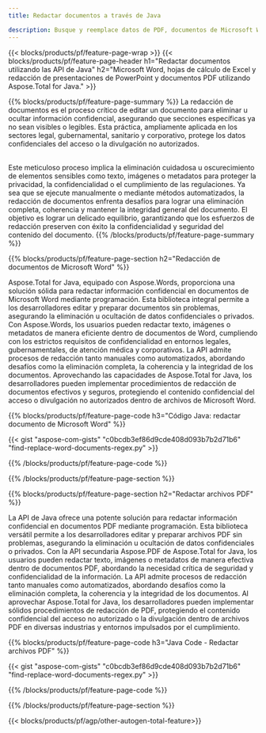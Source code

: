 ```yaml
---
title: Redactar documentos a través de Java 

description: Busque y reemplace datos de PDF, documentos de Microsoft Word, hojas de cálculo de Excel y presentaciones de PowerPoint a través de su aplicación Java.
---
```


{{< blocks/products/pf/feature-page-wrap >}}
{{< blocks/products/pf/feature-page-header h1="Redactar documentos utilizando las API de Java" h2="Microsoft Word, hojas de cálculo de Excel y redacción de presentaciones de PowerPoint y documentos PDF utilizando Aspose.Total for Java." >}}

{{% blocks/products/pf/feature-page-summary %}}
La redacción de documentos es el proceso crítico de editar un documento para eliminar u ocultar información confidencial, asegurando que secciones específicas ya no sean visibles o legibles. Esta práctica, ampliamente aplicada en los sectores legal, gubernamental, sanitario y corporativo, protege los datos confidenciales del acceso o la divulgación no autorizados.<br /><br />

Este meticuloso proceso implica la eliminación cuidadosa u oscurecimiento de elementos sensibles como texto, imágenes o metadatos para proteger la privacidad, la confidencialidad o el cumplimiento de las regulaciones. Ya sea que se ejecute manualmente o mediante métodos automatizados, la redacción de documentos enfrenta desafíos para lograr una eliminación completa, coherencia y mantener la integridad general del documento. El objetivo es lograr un delicado equilibrio, garantizando que los esfuerzos de redacción preserven con éxito la confidencialidad y seguridad del contenido del documento.
{{% /blocks/products/pf/feature-page-summary  %}}

{{% blocks/products/pf/feature-page-section  h2="Redacción de documentos de Microsoft Word" %}}

Aspose.Total for Java, equipado con Aspose.Words, proporciona una solución sólida para redactar información confidencial en documentos de Microsoft Word mediante programación. Esta biblioteca integral permite a los desarrolladores editar y preparar documentos sin problemas, asegurando la eliminación u ocultación de datos confidenciales o privados. Con Aspose.Words, los usuarios pueden redactar texto, imágenes o metadatos de manera eficiente dentro de documentos de Word, cumpliendo con los estrictos requisitos de confidencialidad en entornos legales, gubernamentales, de atención médica y corporativos. La API admite procesos de redacción tanto manuales como automatizados, abordando desafíos como la eliminación completa, la coherencia y la integridad de los documentos. Aprovechando las capacidades de Aspose.Total for Java, los desarrolladores pueden implementar procedimientos de redacción de documentos efectivos y seguros, protegiendo el contenido confidencial del acceso o divulgación no autorizados dentro de archivos de Microsoft Word.

{{% blocks/products/pf/feature-page-code h3="Código Java: redactar documento de Microsoft Word" %}}

{{< gist "aspose-com-gists" "c0bcdb3ef86d9cde408d093b7b2d71b6" "find-replace-word-documents-regex.py" >}}

{{% /blocks/products/pf/feature-page-code  %}}

{{% /blocks/products/pf/feature-page-section %}}

{{% blocks/products/pf/feature-page-section  h2="Redactar archivos PDF" %}}

La API de Java ofrece una potente solución para redactar información confidencial en documentos PDF mediante programación. Esta biblioteca versátil permite a los desarrolladores editar y preparar archivos PDF sin problemas, asegurando la eliminación u ocultación de datos confidenciales o privados. Con la API secundaria Aspose.PDF de Aspose.Total for Java, los usuarios pueden redactar texto, imágenes o metadatos de manera efectiva dentro de documentos PDF, abordando la necesidad crítica de seguridad y confidencialidad de la información. La API admite procesos de redacción tanto manuales como automatizados, abordando desafíos como la eliminación completa, la coherencia y la integridad de los documentos. Al aprovechar Aspose.Total for Java, los desarrolladores pueden implementar sólidos procedimientos de redacción de PDF, protegiendo el contenido confidencial del acceso no autorizado o la divulgación dentro de archivos PDF en diversas industrias y entornos impulsados por el cumplimiento.

{{% blocks/products/pf/feature-page-code h3="Java Code - Redactar archivos PDF" %}}

{{< gist "aspose-com-gists" "c0bcdb3ef86d9cde408d093b7b2d71b6" "find-replace-word-documents-regex.py" >}}

{{% /blocks/products/pf/feature-page-code  %}}

{{% /blocks/products/pf/feature-page-section %}}

{{< blocks/products/pf/agp/other-autogen-total-feature>}}